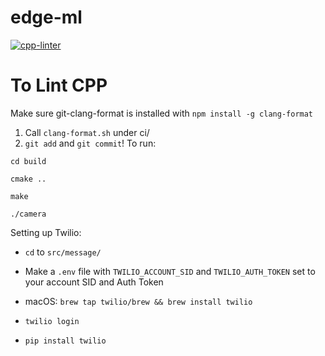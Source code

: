 # edge-ml

[![cpp-linter](https://github.com/cpp-linter/cpp-linter-action/actions/workflows/cpp-linter.yml/badge.svg)](https://github.com/cpp-linter/cpp-linter-action/actions/workflows/cpp-linter.yml)

# To Lint CPP
Make sure git-clang-format is installed with `npm install -g clang-format`
1. Call `clang-format.sh` under ci/
2. `git add` and `git commit`!
To run: 

`cd build` 

`cmake ..`

`make`

`./camera`

Setting up Twilio: 

- `cd` to `src/message/`

- Make a `.env` file with `TWILIO_ACCOUNT_SID` and `TWILIO_AUTH_TOKEN` set to your account SID and Auth Token 

- macOS: `brew tap twilio/brew && brew install twilio`

- `twilio login`

- `pip install twilio`